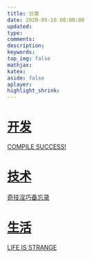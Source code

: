 ```yaml
---
title: 分类
date: 2020-05-16 00:00:00
updated:
type:
comments:
description:
keywords:
top_img: false
mathjax:
katex:
aside: false
aplayer:
highlight_shrink:
---
```


<style>
  #libCategories .card-wrap:hover .card-info:after {
    width: 300%;
  }
</style>
<link rel="stylesheet" type="text/css" href="https://npm.elemecdn.com/js-heo@1.0.11/3dCard/no3d.css">

<div id='libCategories'>
<div id="lib-cards" class="container">

<a href='javascript:void(0);' onClick='pjax.loadUrl("/categories/开发/")'>
<card data-image="https://s2.loli.net/2023/04/21/bLq9hIrDBy7ZKcu.jpg">
<h1 slot="header">开发</h1>
<p slot="content">COMPILE SUCCESS!</p>
</card>
</a>

<a href='javascript:void(0);' onClick='pjax.loadUrl("/categories/技术/")'>
  <card data-image="https://s2.loli.net/2023/04/24/yhQJ6ftoGEObVRn.jpg">
    <h1 slot="header">技术</h1>
    <p slot="content">奇技淫巧备忘录</p>
  </card>
</a>

<a href='javascript:void(0);' onClick='pjax.loadUrl("/categories/生活/")'>
  <card data-image="https://s2.loli.net/2023/04/21/SvOyQ9DJ53ZsYMP.jpg">
    <h1 slot="header">生活</h1>
    <p slot="content">LIFE IS STRANGE</p>
  </card>
</a>

</div>
</div>

<script src='https://lf6-cdn-tos.bytecdntp.com/cdn/expire-1-M/vue/2.6.14/vue.min.js' data-pjax></script>

<script type="text/javascript" src="https://cdn1.tianli0.top/npm/js-heo@1.0.11/3dCard/no3d.js" data-pjax></script>